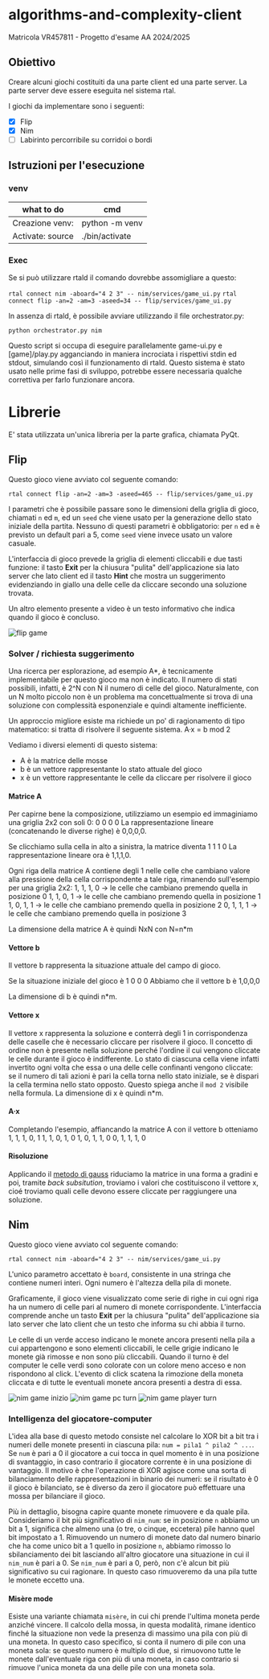 # algorithms-and-complexity-client
Matricola VR457811 - Progetto d'esame AA 2024/2025

## Obiettivo
Creare alcuni giochi costituiti da una parte client ed una parte server. La parte server deve essere eseguita nel sistema rtal.

I giochi da implementare sono i seguenti:
- [x] Flip
- [x] Nim
- [ ] Labirinto percorribile su corridoi o bordi

## Istruzioni per l'esecuzione

### venv

| what to do      | cmd            |
|-----------------|----------------|
|Creazione venv:  | python -m venv |
|Activate: source | ./bin/activate |


### Exec

Se si può utilizzare rtald il comando dovrebbe assomigliare a questo:

```rtal connect nim -aboard="4 2 3" -- nim/services/game_ui.py```
```rtal connect flip -an=2 -am=3 -aseed=34 -- flip/services/game_ui.py```

In assenza di rtald, è possibile avviare utilizzando il file orchestrator.py:

```python orchestrator.py nim```

Questo script si occupa di eseguire parallelamente game-ui.py e [game]/play.py agganciando in maniera incrociata i rispettivi stdin ed stdout, simulando così il funzionamento di rtald. Questo sistema è stato usato nelle prime fasi di sviluppo, potrebbe essere necessaria qualche correttiva per farlo funzionare ancora.

# Librerie

E' stata utilizzata un'unica libreria per la parte grafica, chiamata PyQt.

## Flip

Questo gioco viene avviato col seguente comando:

```rtal connect flip -an=2 -am=3 -aseed=465 -- flip/services/game_ui.py```

I parametri che è possibile passare sono le dimensioni della griglia di gioco, chiamati `n` ed `m`, ed un `seed` che viene usato per la generazione dello stato iniziale della partita. Nessuno di questi parametri è obbligatorio: per `n` ed `m` è previsto un default pari a 5, come `seed` viene invece usato un valore casuale.

L'interfaccia di gioco prevede la griglia di elementi cliccabili e due tasti funzione: il tasto **Exit** per la chiusura "pulita" dell'applicazione sia lato server che lato client ed il tasto **Hint** che mostra un suggerimento evidenziando in giallo una delle celle da cliccare secondo una soluzione trovata.

Un altro elemento presente a video è un testo informativo che indica quando il gioco è concluso.

![flip game](./screenshots/flip.png)

### Solver / richiesta suggerimento

Una ricerca per esplorazione, ad esempio A*, è tecnicamente implementabile per questo gioco ma non è indicato. Il numero di stati possibili, infatti, è 2^N con N il numero di celle del gioco. Naturalmente, con un N molto piccolo non è un problema ma concettualmente si trova di una soluzione con complessità esponenziale e quindi altamente inefficiente.

Un approccio migliore esiste ma richiede un po' di ragionamento di tipo matematico: si tratta di risolvere il seguente sistema.
A·x = b mod 2

Vediamo i diversi elementi di questo sistema:
- A è la matrice delle mosse
- b è un vettore rappresentante lo stato attuale del gioco
- x è un vettore rappresentante le celle da cliccare per risolvere il gioco

#### Matrice A

Per capirne bene la composizione, utilizziamo un esempio ed immaginiamo una griglia 2x2 con soli 0:
0 0
0 0
La rappresentazione lineare (concatenando le diverse righe) è 0,0,0,0.

Se clicchiamo sulla cella in alto a sinistra, la matrice diventa
1 1
1 0
La rappresentazione lineare ora è 1,1,1,0.

Ogni riga della matrice A contiene degli 1 nelle celle che cambiano valore alla pressione della cella corrispondente a tale riga, rimanendo sull'esempio per una griglia 2x2:
1, 1, 1, 0    -> le celle che cambiano premendo quella in posizione 0
1, 1, 0, 1    -> le celle che cambiano premendo quella in posizione 1
1, 0, 1, 1    -> le celle che cambiano premendo quella in posizione 2
0, 1, 1, 1    -> le celle che cambiano premendo quella in posizione 3

La dimensione della matrice A è quindi NxN con N=n*m

#### Vettore b

Il vettore b rappresenta la situazione attuale del campo di gioco.

Se la situazione iniziale del gioco è
1 0
0 0
Abbiamo che il vettore b è 1,0,0,0

La dimensione di b è quindi n*m.


#### Vettore x

Il vettore x rappresenta la soluzione e conterrà degli 1 in corrispondenza delle caselle che è necessario cliccare per risolvere il gioco.
Il concetto di ordine non è presente nella soluzione perché l'ordine il cui vengono cliccate le celle durante il gioco è indifferente. Lo stato di ciascuna cella viene infatti invertito ogni volta che essa o una delle celle confinanti vengono cliccate: se il numero di tali azioni è pari la cella torna nello stato iniziale, se è dispari la cella termina nello stato opposto. Questo spiega anche il ```mod 2``` visibile nella formula.
La dimensione di x è quindi n*m.

#### A·x

Completando l'esempio, affiancando la matrice A con il vettore b otteniamo
1, 1, 1, 0, 1
1, 1, 0, 1, 0
1, 0, 1, 1, 0
0, 1, 1, 1, 0

#### Risoluzione

Applicando il [metodo di gauss](https://it.wikipedia.org/wiki/Metodo_di_eliminazione_di_Gauss) riduciamo la matrice in una forma a gradini e poi, tramite _back subsitution_, troviamo i valori che costituiscono il vettore x, cioé troviamo quali celle devono essere cliccate per raggiungere una soluzione.

## Nim

Questo gioco viene avviato col seguente comando:

```rtal connect nim -aboard="4 2 3" -- nim/services/game_ui.py```

L'unico parametro accettato è `board`, consistente in una stringa che contiene numeri interi. Ogni numero è l'altezza della pila di monete.

Graficamente, il gioco viene visualizzato come serie di righe in cui ogni riga ha un numero di celle pari al numero di monete corrispondente. L'interfaccia comprende anche un tasto **Exit** per la chiusura "pulita" dell'applicazione sia lato server che lato client che un testo che informa su chi abbia il turno.

Le celle di un verde acceso indicano le monete ancora presenti nella pila a cui appartengono e sono elementi cliccabili, le celle grigie indicano le monete già rimosse e non sono più cliccabili. Quando il turno è del computer le celle verdi sono colorate con un colore meno acceso e non rispondono al click. L'evento di click scatena la rimozione della moneta cliccata e di tutte le eventuali monete ancora presenti a destra di essa.

![nim game inizio](./screenshots/nim_inizio.png)
![nim game pc turn](./screenshots/nim_pc_turn.png)
![nim game player turn](./screenshots/nim_player_turn.png)

### Intelligenza del giocatore-computer

L'idea alla base di questo metodo consiste nel calcolare lo XOR bit a bit tra i numeri delle monete presenti in ciascuna pila: `num = pila1 ^ pila2 ^ ...`.
Se `num` è pari a 0 il giocatore a cui tocca in quel momento è in una posizione di svantaggio, in caso contrario il giocatore corrente è in una posizione di vantaggio. Il motivo è che l'operazione di XOR agisce come una sorta di bilanciamento delle rappresentazioni in binario dei numeri: se il risultato è 0 il gioco è bilanciato, se è diverso da zero il giocatore può effettuare una mossa per bilanciare il gioco.

Più in dettaglio, bisogna capire quante monete rimuovere e da quale pila. Consideriamo il bit più significativo di `nim_num`: se in posizione `n` abbiamo un bit a 1, significa che almeno una (o tre, o cinque, eccetera) pile hanno quel bit impostato a 1. Rimuovendo un numero di monete dato dal numero binario che ha come unico bit a 1 quello in posizione `n`, abbiamo rimosso lo sbilanciamento dei bit lasciando all'altro giocatore una situazione in cui il `nim_num` è pari a 0.
Se `nim_num` è pari a 0, però, non c'è alcun bit più significativo su cui ragionare. In questo caso rimuoveremo da una pila tutte le monete eccetto una.

#### Misère mode
Esiste una variante chiamata `misère`, in cui chi prende l'ultima moneta perde anziché vincere. Il calcolo della mossa, in questa modalità, rimane identico finché la situazione non vede la presenza di massimo una pila con più di una moneta. In questo caso specifico, si conta il numero di pile con una moneta sola: se questo numero è multiplo di due, si rimuovono tutte le monete dall'eventuale riga con più di una moneta, in caso contrario si rimuove l'unica moneta da una delle pile con una moneta sola.
